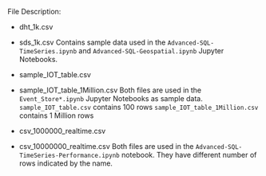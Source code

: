 File Description:
- dht_1k.csv
- sds_1k.csv
Contains sample data used in the `Advanced-SQL-TimeSeries.ipynb` and `Advanced-SQL-Geospatial.ipynb` Jupyter Notebooks.

- sample_IOT_table.csv
- sample_IOT_table_1Million.csv
Both files are used in the `Event_Store*.ipynb` Jupyter Notebooks as sample data.
`sample_IOT_table.csv` contains 100 rows 
`sample_IOT_table_1Million.csv` contains 1 Million rows

- csv_1000000_realtime.csv
- csv_10000000_realtime.csv
Both files are used in the `Advanced-SQL-TimeSeries-Performance.ipynb` notebook. They have different number of rows indicated by the name.
